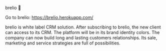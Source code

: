 brelio 🎯

Go to brelio: https://brelio.herokuapp.com/

brelio is white label CRM solution.
After subscribing to brelio, the new client can access to its CRM.
The platform will be in its brand identity colors.
The company can now build long and lasting customers relationships.
Its sale, marketing and service strategies are full of possibilities.
